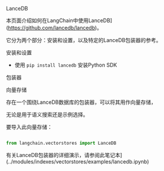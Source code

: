 LanceDB



本页面介绍如何在LangChain中使用LanceDB](https://github.com/lancedb/lancedb)。

它分为两个部分：安装和设置，以及特定的LanceDB包装器的参考。



安装和设置



- 使用 `pip install lancedb` 安装Python SDK



包装器



向量存储



存在一个围绕LanceDB数据库的包装器，可以将其用作向量存储，

无论是用于语义搜索还是示例选择。



要导入此向量存储：



```python

from langchain.vectorstores import LanceDB

```



有关LanceDB包装器的详细演示，请参阅此笔记本](../modules/indexes/vectorstores/examples/lancedb.ipynb)

